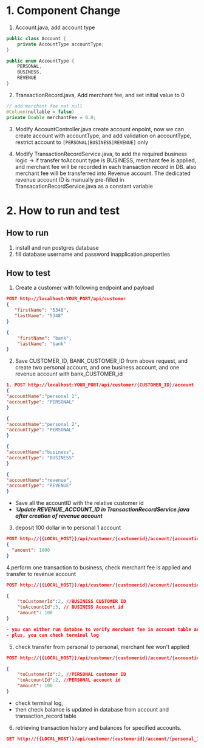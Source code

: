 # 1. Component Change
1. Account.java, add account type
```java
public class Account {
    private AccountType accountType;
}

public enum AccountType {
    PERSONAL,   
    BUSINESS,   
    REVENUE
}
```

2. TransactionRecord.java, Add merchant fee, and set initial value to 0
```java
// add merchant fee not null
@Column(nullable = false)
private Double merchantFee = 0.0;
```

3. Modify AccountController.java create account enpoint, now we can create account with accountType, and add validation on accountType,
restrict account to ```[PERSONAL|BUSINESS|REVENUE]``` only 

4. Modify TransactionRecordService.java, to add the required business logic -> if transfer toAccount type is BUSINESS,
merchant fee is applied, and merchant fee will be recorded in each transaction record in DB.
also merchant fee will be transferred into Revenue account. The dedicated revenue account ID is manually pre-filled in TransacationRecordService.java as a constant variable


# 2. How to run and test 
## How to run
1. install and run postgres database
2. fill database username and password inapplication.properties


## How to test
1. Create a customer with following endpoint and payload
```json
POST http://localhost:YOUR_PORT/api/customer
{
   "firstName": "5348",
   "lastName": "5348"
}

{
    "firstName": "bank",
    "lastName": "bank"
}
```

2. Save CUSTOMER_ID, BANK_CUSTOMER_ID from above request, and create two personal account, and one business account, and one revenue account with bank_CUSTOMER_id
```json
1. POST http://localhost:YOUR_PORT/api/customer/{CUSTOMER_ID}/account
{
"accountName":"personal 1",
"accountType": "PERSONAL"
}

{
"accountName":"personal 2",
"accountType": "PERSONAL"
}

{
"accountName":"business",
"accountType": "BUSINESS"
}

{
"accountName":"revenue",
"accountType": "REVENUE"
}
```

- Save all the accountID with the relative customer id
- !***Update REVENUE_ACCOUNT_ID in TransactionRecordService.java after creation of revenue account***

3. deposit  100 dollar in to personal 1 account 
```json
POST http://{{LOCAL_HOST}}/api/customer/{customerid}/account/{accountid}/transaction_record/deposit
{
  "amount": 1000
}

```

4.perform one transaction to business, check merchant fee is applied and transfer to revenue account
```json
POST http://{{LOCAL_HOST}}/api/customer/{customerid}/account/{accountid}/transaction_record/transfer

{
    "toCustomerId":2, //BUSINESS CUSTOMER ID
    "toAccountId":3, // BUSINESS Account id
    "amount": 100
}

- you can either run databse to verify merchant fee in account table and transaction_record table
- plus, you can check terminal log

```

5. check transfer from personal to personal, merchant fee won't applied
```json
POST http://{{LOCAL_HOST}}/api/customer/{customerid}/account/{accountid}/transaction_record/transfer

{
    "toCustomerId":2, //PERSONAL customer ID
    "toAccountId":2, //PERSONAL account id 
    "amount": 100
}
```
- check terminal log, 
- then check balance is updated in database from account and transaction_record table


6. retrieving transaction history and balances for specified accounts.
```json
GET http://{{LOCAL_HOST}}/api/customer/{customerid}/account/{personal_1_accountid}
```